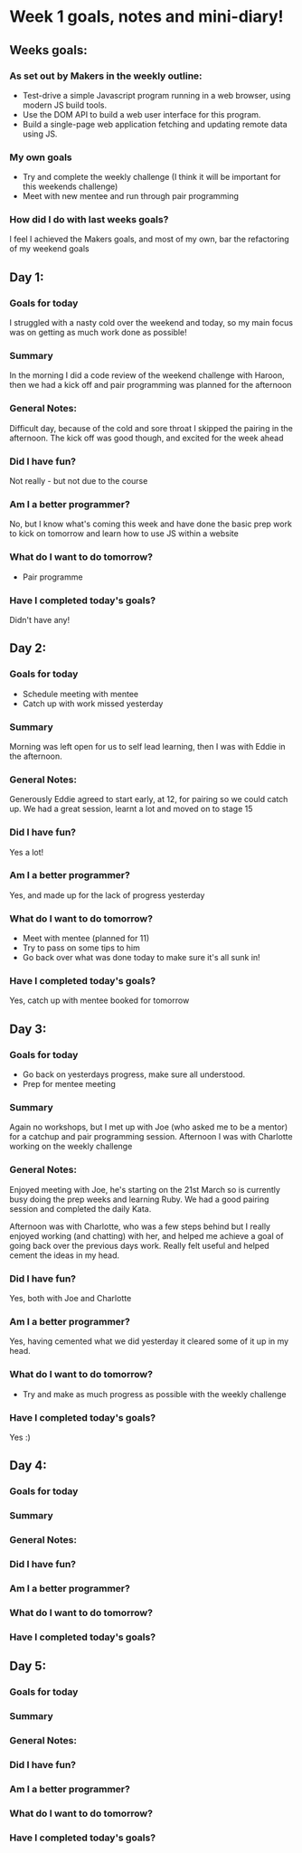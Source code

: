 # Week 1 goals, notes and mini-diary!

## Weeks goals:

### As set out by Makers in the weekly outline:

* Test-drive a simple Javascript program running in a web browser, using modern JS build tools.
* Use the DOM API to build a web user interface for this program.
* Build a single-page web application fetching and updating remote data using JS.

### My own goals

* Try and complete the weekly challenge (I think it will be important for this weekends challenge)
* Meet with new mentee and run through pair programming

### How did I do with last weeks goals?

I feel I achieved the Makers goals, and most of my own, bar the refactoring of my weekend goals

## Day 1:

### Goals for today

I struggled with a nasty cold over the weekend and today, so my main focus was on getting as much work done as possible!

### Summary

In the morning I did a code review of the weekend challenge with Haroon, then we had a kick off and pair programming was planned for the afternoon

### General Notes:

Difficult day, because of the cold and sore throat I skipped the pairing in the afternoon.  The kick off was good though, and excited for the week ahead

### Did I have fun?

Not really - but not due to the course

### Am I a better programmer?

No, but I know what's coming this week and have done the basic prep work to kick on tomorrow and learn how to use JS within a website

### What do I want to do tomorrow?

* Pair programme

### Have I completed today's goals?

Didn't have any!

## Day 2:

### Goals for today

* Schedule meeting with mentee
* Catch up with work missed yesterday

### Summary

Morning was left open for us to self lead learning, then I was with Eddie in the afternoon.

### General Notes:

Generously Eddie agreed to start early, at 12, for pairing so we could catch up.  We had a great session, learnt a lot and moved on to stage 15

### Did I have fun?

Yes a lot!

### Am I a better programmer?

Yes, and made up for the lack of progress yesterday

### What do I want to do tomorrow?

* Meet with mentee (planned for 11)
* Try to pass on some tips to him
* Go back over what was done today to make sure it's all sunk in!

### Have I completed today's goals?

Yes, catch up with mentee booked for tomorrow

## Day 3:

### Goals for today

* Go back on yesterdays progress, make sure all understood.
* Prep for mentee meeting

### Summary

Again no workshops, but I met up with Joe (who asked me to be a mentor) for a catchup and pair programming session.  Afternoon I was with Charlotte working on the weekly challenge

### General Notes:

Enjoyed meeting with Joe, he's starting on the 21st March so is currently busy doing the prep weeks and learning Ruby.  We had a good pairing session and completed the daily Kata.

Afternoon was with Charlotte, who was a few steps behind but I really enjoyed working (and chatting) with her, and helped me achieve a goal of going back over the previous days work.  Really felt useful and helped cement the ideas in my head.

### Did I have fun?

Yes, both with Joe and Charlotte

### Am I a better programmer?

Yes, having cemented what we did yesterday it cleared some of it up in my head.

### What do I want to do tomorrow?

* Try and make as much progress as possible with the weekly challenge

### Have I completed today's goals?

Yes :)

## Day 4:

### Goals for today



### Summary



### General Notes:



### Did I have fun?



### Am I a better programmer?



### What do I want to do tomorrow?



### Have I completed today's goals?



## Day 5:

### Goals for today



### Summary



### General Notes:



### Did I have fun?



### Am I a better programmer?



### What do I want to do tomorrow?



### Have I completed today's goals?



